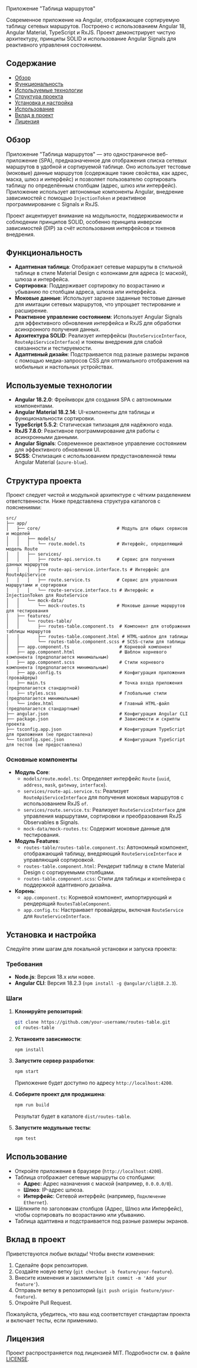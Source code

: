 Приложение "Таблица маршрутов"

Современное приложение на Angular, отображающее сортируемую таблицу сетевых маршрутов. Построено с использованием Angular 18, Angular Material, TypeScript и RxJS. Проект демонстрирует чистую архитектуру, принципы SOLID и использование Angular Signals для реактивного управления состоянием.

## Содержание
- [Обзор](#обзор)
- [Функциональность](#функциональность)
- [Используемые технологии](#используемые-технологии)
- [Структура проекта](#структура-проекта)
- [Установка и настройка](#установка-и-настройка)
- [Использование](#использование)
- [Вклад в проект](#вклад-в-проект)
- [Лицензия](#лицензия)

## Обзор
Приложение "Таблица маршрутов" — это одностраничное веб-приложение (SPA), предназначенное для отображения списка сетевых маршрутов в удобной и сортируемой таблице. Оно использует тестовые (моковые) данные маршрутов (содержащие такие свойства, как адрес, маска, шлюз и интерфейс) и позволяет пользователю сортировать таблицу по определённым столбцам (адрес, шлюз или интерфейс). Приложение использует автономные компоненты Angular, внедрение зависимостей с помощью `InjectionToken` и реактивное программирование с Signals и RxJS.

Проект акцентирует внимание на модульности, поддерживаемости и соблюдении принципов SOLID, особенно принципа инверсии зависимостей (DIP) за счёт использования интерфейсов и токенов внедрения. 

## Функциональность
- **Адаптивная таблица**: Отображает сетевые маршруты в стильной таблице в стиле Material Design с колонками для адреса (с маской), шлюза и интерфейса.
- **Сортировка**: Поддерживает сортировку по возрастанию и убыванию по столбцам адреса, шлюза или интерфейса.
- **Моковые данные**: Использует заранее заданные тестовые данные для имитации сетевых маршрутов, что упрощает тестирование и расширение.
- **Реактивное управление состоянием**: Использует Angular Signals для эффективного обновления интерфейса и RxJS для обработки асинхронного получения данных.
- **Архитектура SOLID**: Реализует интерфейсы (`RouteServiceInterface`, `RouteApiServiceInterface`) и токены внедрения для слабой связанности и тестируемости.
- **Адаптивный дизайн**: Подстраивается под разные размеры экранов с помощью медиа-запросов CSS для оптимального отображения на мобильных и настольных устройствах.

## Используемые технологии
- **Angular 18.2.0**: Фреймворк для создания SPA с автономными компонентами.
- **Angular Material 18.2.14**: UI-компоненты для таблицы и функциональности сортировки.
- **TypeScript 5.5.2**: Статическая типизация для надёжного кода.
- **RxJS 7.8.0**: Реактивное программирование для работы с асинхронными данными.
- **Angular Signals**: Современное реактивное управление состоянием для эффективного обновления UI.
- **SCSS**: Стилизация с использованием предустановленной темы Angular Material (`azure-blue`).

## Структура проекта
Проект следует чистой и модульной архитектуре с чётким разделением ответственности. Ниже представлена структура каталогов с пояснениями:

```
src/
├── app/
│   ├── core/                             # Модуль для общих сервисов и моделей
│   │   ├── models/
│   │   │   └── route.model.ts            # Интерфейс, определяющий модель Route
│   │   ├── services/
│   │   │   ├── route-api.service.ts      # Сервис для получения данных маршрутов
│   │   │   ├── route-api-service.interface.ts # Интерфейс для RouteApiService
│   │   │   ├── route.service.ts          # Сервис для управления маршрутами и сортировки
│   │   │   └── route-service.interface.ts # Интерфейс и InjectionToken для RouteService
│   │   └── mock-data/
│   │       └── mock-routes.ts            # Моковые данные маршрутов для тестирования
│   ├── features/
│   │   └── routes-table/
│   │       ├── routes-table.component.ts  # Компонент для отображения таблицы маршрутов
│   │       ├── routes-table.component.html # HTML-шаблон для таблицы
│   │       └── routes-table.component.scss # SCSS-стили для таблицы
│   ├── app.component.ts                   # Корневой компонент
│   ├── app.component.html                 # Шаблон корневого компонента (предполагается минимальным)
│   ├── app.component.scss                 # Стили корневого компонента (предполагается минимальным)
│   ├── app.config.ts                      # Конфигурация приложения (провайдеры)
│   ├── main.ts                            # Точка входа приложения (предполагается стандартной)
│   ├── styles.scss                        # Глобальные стили (предполагается минимальным)
│   └── index.html                         # Главный HTML-файл (предполагается стандартным)
├── angular.json                           # Конфигурация Angular CLI
├── package.json                           # Зависимости и скрипты проекта
├── tsconfig.app.json                      # Конфигурация TypeScript для приложения (не предоставлена)
└── tsconfig.spec.json                     # Конфигурация TypeScript для тестов (не предоставлена)
```

### Основные компоненты
- **Модуль Core**:
  - `models/route.model.ts`: Определяет интерфейс `Route` (`uuid`, `address`, `mask`, `gateway`, `interface`).
  - `services/route-api.service.ts`: Реализует `RouteApiServiceInterface` для получения моковых маршрутов с использованием RxJS `of`.
  - `services/route.service.ts`: Реализует `RouteServiceInterface` для управления маршрутами, сортировки и преобразования RxJS Observables в Signals.
  - `mock-data/mock-routes.ts`: Содержит моковые данные для тестирования.
- **Модуль Features**:
  - `routes-table/routes-table.component.ts`: Автономный компонент, отображающий таблицу, внедряющий `RouteServiceInterface` и управляющий сортировкой.
  - `routes-table.component.html`: Рендерит таблицу в стиле Material Design с сортируемыми столбцами.
  - `routes-table.component.scss`: Стили для таблицы и контейнера с поддержкой адаптивного дизайна.
- **Корень**:
  - `app.component.ts`: Корневой компонент, импортирующий и рендерящий `RoutesTableComponent`.
  - `app.config.ts`: Настраивает провайдеры, включая `RouteService` для `RouteServiceInterface`.

## Установка и настройка
Следуйте этим шагам для локальной установки и запуска проекта:

### Требования
- **Node.js**: Версия 18.x или новее.
- **Angular CLI**: Версия 18.2.3 (`npm install -g @angular/cli@18.2.3`).

### Шаги
1. **Клонируйте репозиторий**:
   ```bash
   git clone https://github.com/your-username/routes-table.git
   cd routes-table
   ```

2. **Установите зависимости**:
   ```bash
   npm install
   ```

3. **Запустите сервер разработки**:
   ```bash
   npm start
   ```
   Приложение будет доступно по адресу `http://localhost:4200`.

4. **Соберите проект для продакшена**:
   ```bash
   npm run build
   ```
   Результат будет в каталоге `dist/routes-table`.

5. **Запустите модульные тесты**:
   ```bash
   npm test
   ```

## Использование
- Откройте приложение в браузере (`http://localhost:4200`).
- Таблица отображает сетевые маршруты со столбцами:
  - **Адрес**: Адрес назначения с маской (например, `0.0.0.0/0`).
  - **Шлюз**: IP-адрес шлюза.
  - **Интерфейс**: Сетевой интерфейс (например, `Подключение Ethernet`).
- Щёлкните по заголовкам столбцов (Адрес, Шлюз или Интерфейс), чтобы сортировать по возрастанию или убыванию.
- Таблица адаптивна и подстраивается под разные размеры экранов.

## Вклад в проект
Приветствуются любые вклады! Чтобы внести изменения:
1. Сделайте форк репозитория.
2. Создайте новую ветку (`git checkout -b feature/your-feature`).
3. Внесите изменения и закоммитьте (`git commit -m 'Add your feature'`).
4. Отправьте ветку в репозиторий (`git push origin feature/your-feature`).
5. Откройте Pull Request.

Пожалуйста, убедитесь, что ваш код соответствует стандартам проекта и включает тесты, если применимо.

## Лицензия
Проект распространяется под лицензией MIT. Подробности см. в файле [LICENSE](LICENSE).